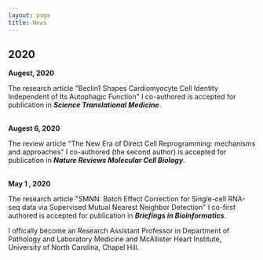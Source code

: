 ```yaml
---
layout: page
title: News
---
```


## 2020

<b>Augest, 2020</b><br/> 

The research article "Beclin1 Shapes Cardiomyocyte Cell Identity Independent of Its Autophagic Function" I co-authored is 
accepted for publication in ***Science Translational Medicine***.<br/>
<br/>

<b>Augest 6, 2020</b><br/> 

The review article "The New Era of Direct Cell Reprogramming: mechanisms and approaches" I co-authored (the second author) is 
accepted for publication in ***Nature Reviews Molecular Cell Biology***.<br/>
<br/>

<b>May 1 , 2020</b><br/> 

The research article "SMNN: Batch Effect Correction for Single-cell RNA-seq data via Supervised Mutual Nearest Neighbor Detection" I co-first authored is 
accepted for publication in ***Briefings in Bioinformatics***.<br/>

I offically become an Research Assistant Professor in Department of Pathology and Laboratory Medicine and 
McAllister Heart Institute, University of North Carolina, Chapel Hill.

<br/>
